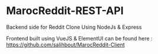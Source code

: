 # MarocReddit-REST-API
Backend side for Reddit Clone Using NodeJs &amp; Express

Frontend built using VueJS & ElementUI can be found here : https://github.com/salihbout/MarocReddit-Client
